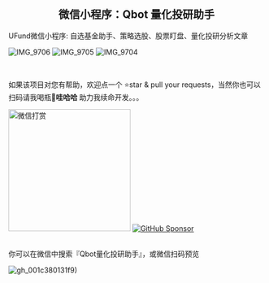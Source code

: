 <h2 align=center>微信小程序：Qbot 量化投研助手</h2>

UFund微信小程序: 自选基金助手、策略选股、股票盯盘、量化投研分析文章

![IMG_9706](https://github.com/UFund-Me/UFund-miniprogram/assets/29084184/f5c635c0-90b9-4e08-ae37-bf61768a8f0f)
![IMG_9705](https://github.com/UFund-Me/UFund-miniprogram/assets/29084184/a762ebfb-57b7-4644-b478-df82668e4d12)
![IMG_9704](https://github.com/UFund-Me/UFund-miniprogram/assets/29084184/5abf0c78-1097-41db-b32f-a0eefa7b083f)

<div>
<br>

如果该项目对您有帮助，欢迎点一个 ⭐star & pull your requests，当然你也可以扫码请我喝瓶<b>🥤哇哈哈</b> 助力我续命开发。。。

<img src="https://github.com/UFund-Me/UFund-miniprogram/assets/29084184/3687efc9-4bee-4923-b9c8-f8047995eef4" height="240" alt="微信打赏" width=“”/>

<a href="https://github.com/sponsors/Charmve/">
  <img src="https://github.com/UFund-Me/Qbot/assets/29084184/b795fe7b-f988-42b5-9060-b6fb8d9d6814" width=“200px” alt="GitHub Sponsor">
</a>
</div>

<div>
<br>

你可以在微信中搜索『Qbot量化投研助手』，或微信扫码预览

![gh_001c380131f9)](https://github.com/UFund-Me/UFund-miniprogram/assets/29084184/8b30513e-82a6-401c-95b5-c33b4aa18a6e)

</div>
